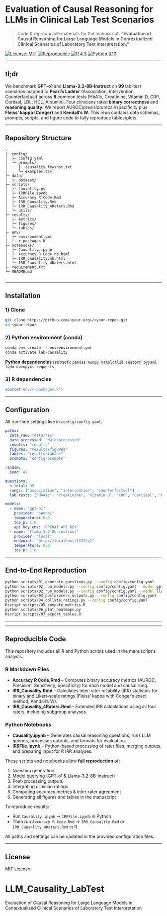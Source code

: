 # Evaluation of Causal Reasoning for LLMs in Clinical Lab Test Scenarios

> Code & reproducible materials for the manuscript: **“Evaluation of Causal Reasoning for Large Language Models in Contextualized Clinical Scenarios of Laboratory Test Interpretation.”**

[![License: MIT](https://img.shields.io/badge/License-MIT-green.svg)](#license) [![Reproducible](https://img.shields.io/badge/Reproducible-Yes-blue.svg)](#reproducibility--determinism) [![R 4.3](https://img.shields.io/badge/R-4.3+-blue)](#r-dependencies) [![Python 3.10](https://img.shields.io/badge/Python-3.10+-yellow)](#python-dependencies)

---

## tl;dr

We benchmark **GPT-o1** and **Llama-3.2-8B-Instruct** on **99** lab-test scenarios mapped to **Pearl’s Ladder** (Association, Intervention, Counterfactual) across **8** common tests (HbA1c, Creatinine, Vitamin D, CRP, Cortisol, LDL, HDL, Albumin). Four clinicians rated **binary correctness** and **reasoning quality**. We report AUROC/precision/recall/specificity plus **Fleiss’ kappa (Conger)** and **Kendall’s W**. This repo contains data schemas, prompts, scripts, and figure code to fully reproduce tables/plots.

---

## Repository Structure

```
.
├─ config/
│  ├─ config.yaml
│  └─ prompts/
│     ├─ causality_fewshot.txt
│     └─ examples.tsv
├─ data/
│  ├─ dataset/
├─ scripts/
│  ├─ Causality.py
│  ├─ IRRFile.ipynb
│  ├─ Accuracy R Code.Rmd
│  ├─ IRR_Causality.Rmd
│  └─ IRR_Causality_4Raters.Rmd
│  └─ utils/
├─ results/
│  ├─ metrics/
│  ├─ figures/
│  └─ tables/
├─ env/
│  ├─ environment.yml
│  └─ r-packages.R
├─ notebooks/
│  ├─ Causality.ipynb
│  ├─ Accuracy R Code.nb.html
│  ├─ IRR_Causality.nb.html
│  └─ IRR_Causality_4Raters.html
├─ requirement.txt
└─ README.md
                 
```

---

## Installation

### 1) Clone

```bash
git clone https://github.com/<your-org>/<your-repo>.git
cd <your-repo>
```

### 2) Python environment (conda)

```bash
conda env create -f env/environment.yml
conda activate lab-causality
```

**Python dependencies** (subset): `pandas numpy matplotlib seaborn pyyaml tqdm openpyxl requests`

### 3) R dependencies

```r
source("env/r-packages.R")
```

---

## Configuration

All run-time settings live in `config/config.yaml`.

```yaml
paths:
  data_raw: "data/raw"
  data_processed: "data/processed"
  results: "results"
  figures: "results/figures"
  tables: "results/tables"
  prompts: "config/prompts"

random:
  seed: 42

questions:
  n_total: 99
  rungs: ["association", "intervention", "counterfactual"]
  lab_tests: ["HbA1c", "Creatinine", "Vitamin D", "CRP", "Cortisol", "LDL", "HDL", "Albumin"]

models:
  - name: "gpt-o1"
    provider: "openai"
    temperature: 0.0
    top_p: 1.0
    api_key_env: "OPENAI_API_KEY"
  - name: "llama-3.2-8b-instruct"
    provider: "local"
    endpoint: "http://localhost:1337/v1"
    temperature: 0.0
    top_p: 1.0
```

---

## End-to-End Reproduction

```bash
python scripts/01_generate_questions.py --config config/config.yaml
python scripts/02_run_models.py --config config/config.yaml --model gpt-o1
python scripts/02_run_models.py --config config/config.yaml --model llama-3.2-8b-instruct
python scripts/03_postprocess_outputs.py --config config/config.yaml
python scripts/04_collate_ratings.py --config config/config.yaml
Rscript scripts/05_compute_metrics.R
python scripts/06_plot_heatmaps.py
Rscript scripts/07_export_tables.R
```

---


---

## Reproducible Code

This repository includes all R and Python scripts used in the manuscript's analysis.

### **R Markdown Files**
- **Accuracy R Code.Rmd** – Computes binary accuracy metrics (AUROC, Precision, Sensitivity, Specificity) for each model and causal rung.
- **IRR_Causality.Rmd** – Calculates inter-rater reliability (IRR) statistics for binary and Likert-scale ratings (Fleiss’ kappa with Conger’s exact method, Kendall’s W).
- **IRR_Causality_4Raters.Rmd** – Extended IRR calculations using all four raters, including subgroup analyses.

### **Python Notebooks**
- **Causality.ipynb** – Generates causal reasoning questions, runs LLM queries, processes outputs, and formats for evaluation.
- **IRRFile.ipynb** – Python-based processing of rater files, merging outputs, and preparing input for R IRR analyses.

These scripts and notebooks allow **full reproduction** of:
1. Question generation
2. Model querying (GPT-o1 & Llama-3.2-8B-Instruct)
3. Post-processing outputs
4. Integrating clinician ratings
5. Computing accuracy metrics & inter-rater agreement
6. Generating all figures and tables in the manuscript

To reproduce results:
- Run `Causality.ipynb` → `IRRFile.ipynb` in Python
- Then run `Accuracy R Code.Rmd` → `IRR_Causality.Rmd` or `IRR_Causality_4Raters.Rmd` in R

All paths and settings can be updated in the provided configuration files.

---

## License

MIT License
# LLM_Causality_LabTest
Evaluation of Causal Reasoning for Large Language Models in Contextualized Clinical Scenarios of Laboratory Test Interpretation
